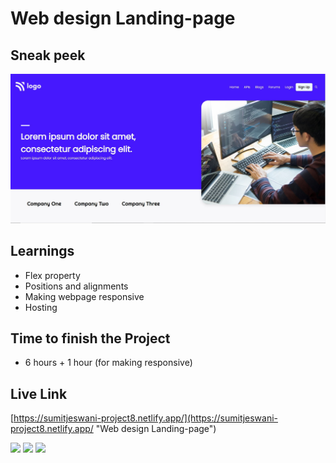 # Web design Landing-page

## Sneak peek
![Screenshot](./ScreenShot.JPG)

## Learnings
- Flex property
- Positions and alignments
- Making webpage responsive
- Hosting

## Time to finish the Project
- 6 hours + 1 hour (for making responsive)

## Live Link
[https://sumitjeswani-project8.netlify.app/](https://sumitjeswani-project8.netlify.app/ "Web design Landing-page")


![](https://img.shields.io/badge/-HTML%5CCSS-green)
![](https://img.shields.io/badge/-iNeuron-orange)
![](https://img.shields.io/badge/-Web%20Development-blue)